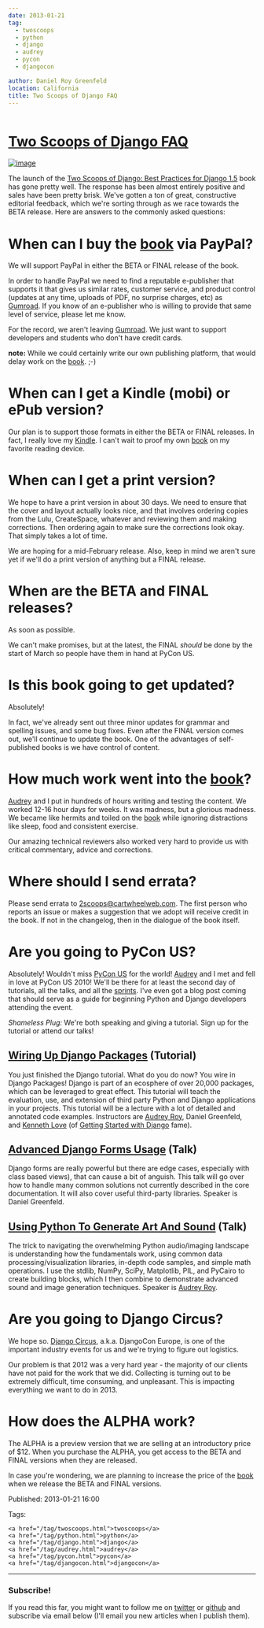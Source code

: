 ```yaml
---
date: 2013-01-21
tag:
  - twoscoops
  - python
  - django
  - audrey
  - pycon
  - djangocon

author: Daniel Roy Greenfeld
location: California
title: Two Scoops of Django FAQ
---
```


<div class="twelve wide column">
  <h1 class="ui block header">
    <div class="content">
      <a href="/two-scoops-django-faq-20130121.html"
        >Two Scoops of Django FAQ</a
      >
    </div>
  </h1>
  <p>
    <a href="http://django.2scoops.org/" target="_blank"
      ><img alt="image" src="https://s3.amazonaws.com/pydanny/frontispiece.png"
    /></a>
  </p>
  <p>
    The launch of the
    <a href="http://django.2scoops.org" target="_blank"
      >Two Scoops of Django: Best Practices for Django 1.5</a
    >
    book has gone pretty well. The response has been almost entirely positive
    and sales have been pretty brisk. We've gotten a ton of great, constructive
    editorial feedback, which we're sorting through as we race towards the BETA
    release. Here are answers to the commonly asked questions:
  </p>
  <h1 id="when-can-i-buy-the-bookhttpdjango2scoopsorg-via-paypal">
    When can I buy the
    <a href="http://django.2scoops.org" target="_blank">book</a> via PayPal?
  </h1>
  <p>We will support PayPal in either the BETA or FINAL release of the book.</p>
  <p>
    In order to handle PayPal we need to find a reputable e-publisher that
    supports it that gives us similar rates, customer service, and product
    control (updates at any time, uploads of PDF, no surprise charges, etc) as
    <a href="http://gumroad.com" target="_blank">Gumroad</a>. If you know of an
    e-publisher who is willing to provide that same level of service, please let
    me know.
  </p>
  <p>
    For the record, we aren't leaving
    <a href="http://gumroad.com" target="_blank">Gumroad</a>. We just want to
    support developers and students who don't have credit cards.
  </p>
  <p>
    <strong>note:</strong> While we could certainly write our own publishing
    platform, that would delay work on the
    <a href="http://django.2scoops.org" target="_blank">book</a>. ;-)
  </p>
  <h1 id="when-can-i-get-a-kindle-mobi-or-epub-version">
    When can I get a Kindle (mobi) or ePub version?
  </h1>
  <p>
    Our plan is to support those formats in either the BETA or FINAL releases.
    In fact, I really love my
    <a
      href="http://www.amazon.com/gp/product/B007HCCNJU/?ie=UTF8&amp;tag=ihpydanny-20"
      target="_blank"
      >Kindle</a
    >. I can't wait to proof my own
    <a href="http://django.2scoops.org" target="_blank">book</a> on my favorite
    reading device.
  </p>
  <h1 id="when-can-i-get-a-print-version">When can I get a print version?</h1>
  <p>
    We hope to have a print version in about 30 days. We need to ensure that the
    cover and layout actually looks nice, and that involves ordering copies from
    the Lulu, CreateSpace, whatever and reviewing them and making corrections.
    Then ordering again to make sure the corrections look okay. That simply
    takes a lot of time.
  </p>
  <p>
    We are hoping for a mid-February release. Also, keep in mind we aren't sure
    yet if we'll do a print version of anything but a FINAL release.
  </p>
  <h1 id="when-are-the-beta-and-final-releases">
    When are the BETA and FINAL releases?
  </h1>
  <p>As soon as possible.</p>
  <p>
    We can't make promises, but at the latest, the FINAL <em>should</em> be done
    by the start of March so people have them in hand at PyCon US.
  </p>
  <h1 id="is-this-book-going-to-get-updated">
    Is this book going to get updated?
  </h1>
  <p>Absolutely!</p>
  <p>
    In fact, we've already sent out three minor updates for grammar and spelling
    issues, and some bug fixes. Even after the FINAL version comes out, we'll
    continue to update the book. One of the advantages of self-published books
    is we have control of content.
  </p>
  <h1 id="how-much-work-went-into-the-bookhttpdjango2scoopsorg">
    How much work went into the
    <a href="http://django.2scoops.org" target="_blank">book</a>?
  </h1>
  <p>
    <a href="http://audreymroy.com" target="_blank">Audrey</a> and I put in
    hundreds of hours writing and testing the content. We worked 12-16 hour days
    for weeks. It was madness, but a glorious madness. We became like hermits
    and toiled on the
    <a href="http://django.2scoops.org" target="_blank">book</a> while ignoring
    distractions like sleep, food and consistent exercise.
  </p>
  <p>
    Our amazing technical reviewers also worked very hard to provide us with
    critical commentary, advice and corrections.
  </p>
  <h1 id="where-should-i-send-errata">Where should I send errata?</h1>
  <p>
    Please send errata to
    <a href="mailto:2scoops@cartwheelweb.com" target="_blank"
      >2scoops@cartwheelweb.com</a
    >. The first person who reports an issue or makes a suggestion that we adopt
    will receive credit in the book. If not in the changelog, then in the
    dialogue of the book itself.
  </p>
  <h1 id="are-you-going-to-pycon-us">Are you going to PyCon US?</h1>
  <p>
    Absolutely! Wouldn't miss
    <a href="https://us.pycon.org/2013/" target="_blank">PyCon US</a> for the
    world! <a href="http://audreymroy.com" target="_blank">Audrey</a> and I met
    and fell in love at PyCon US 2010! We'll be there for at least the second
    day of tutorials, all the talks, and all the
    <a href="https://us.pycon.org/2013/community/sprints/" target="_blank"
      >sprints</a
    >. I've even got a blog post coming that should serve as a guide for
    beginning Python and Django developers attending the event.
  </p>
  <p>
    <em>Shameless Plug:</em> We're both speaking and giving a tutorial. Sign up
    for the tutorial or attend our talks!
  </p>
  <h2
    id="wiring-up-django-packageshttpsuspyconorg2013schedulepresentation11-tutorial"
  >
    <a
      href="https://us.pycon.org/2013/schedule/presentation/11/"
      target="_blank"
      >Wiring Up Django Packages</a
    >
    (Tutorial)
  </h2>
  <p>
    You just finished the Django tutorial. What do you do now? You wire in
    Django Packages! Django is part of an ecosphere of over 20,000 packages,
    which can be leveraged to great effect. This tutorial will teach the
    evaluation, use, and extension of third party Python and Django applications
    in your projects. This tutorial will be a lecture with a lot of detailed and
    annotated code examples. Instructors are
    <a href="http://audreymroy.com" target="_blank">Audrey Roy</a>, Daniel
    Greenfeld, and
    <a href="http://brack3t.com/" target="_blank">Kenneth Love</a> (of
    <a href="http://gettingstartedwithdjango.com/" target="_blank"
      >Getting Started with Django</a
    >
    fame).
  </p>
  <h2
    id="advanced-django-forms-usagehttpsuspyconorg2013schedulepresentation101-talk"
  >
    <a
      href="https://us.pycon.org/2013/schedule/presentation/101/"
      target="_blank"
      >Advanced Django Forms Usage</a
    >
    (Talk)
  </h2>
  <p>
    Django forms are really powerful but there are edge cases, especially with
    class based views), that can cause a bit of anguish. This talk will go over
    how to handle many common solutions not currently described in the core
    documentation. It will also cover useful third-party libraries. Speaker is
    Daniel Greenfeld.
  </p>
  <h2
    id="using-python-to-generate-art-and-soundhttpsuspyconorg2013schedulepresentation58-talk"
  >
    <a
      href="https://us.pycon.org/2013/schedule/presentation/58/"
      target="_blank"
      >Using Python To Generate Art And Sound</a
    >
    (Talk)
  </h2>
  <p>
    The trick to navigating the overwhelming Python audio/imaging landscape is
    understanding how the fundamentals work, using common data
    processing/visualization libraries, in-depth code samples, and simple math
    operations. I use the stdlib, NumPy, SciPy, Matplotlib, PIL, and PyCairo to
    create building blocks, which I then combine to demonstrate advanced sound
    and image generation techniques. Speaker is
    <a href="http://audreymroy.com" target="_blank">Audrey Roy</a>.
  </p>
  <h1 id="are-you-going-to-django-circus">Are you going to Django Circus?</h1>
  <p>
    We hope so.
    <a href="http://2013.djangocon.eu/" target="_blank">Django Circus</a>,
    a.k.a. DjangoCon Europe, is one of the important industry events for us and
    we're trying to figure out logistics.
  </p>
  <p>
    Our problem is that 2012 was a very hard year - the majority of our clients
    have not paid for the work that we did. Collecting is turning out to be
    extremely difficult, time consuming, and unpleasant. This is impacting
    everything we want to do in 2013.
  </p>
  <h1 id="how-does-the-alpha-work">How does the ALPHA work?</h1>
  <p>
    The ALPHA is a preview version that we are selling at an introductory price
    of $12. When you purchase the ALPHA, you get access to the BETA and FINAL
    versions when they are released.
  </p>
  <p>
    In case you're wondering, we are planning to increase the price of the
    <a href="http://django.2scoops.org" target="_blank">book</a> when we release
    the BETA and FINAL versions.
  </p>
  <p>Published: 2013-01-21 16:00</p>
  <p>
    Tags:

    <a href="/tag/twoscoops.html">twoscoops</a>
    <a href="/tag/python.html">python</a>
    <a href="/tag/django.html">django</a>
    <a href="/tag/audrey.html">audrey</a>
    <a href="/tag/pycon.html">pycon</a>
    <a href="/tag/djangocon.html">djangocon</a>
  </p>
  <hr />
  <h3 class="ui header">Subscribe!</h3>
  <p>
    If you read this far, you might want to follow me on
    <a href="https://twitter.com/pydanny">twitter</a> or
    <a href="https://github.com/pydanny">github</a> and subscribe via email
    below (I'll email you new articles when I publish them).
  </p>
   
</div>
